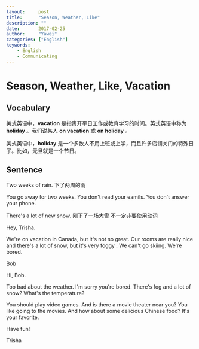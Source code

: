 ```yaml
---
layout:		post
title:		"Season, Weather, Like"
description: ""
date:		2017-02-25
author:		"Yawei"
categories: ["English"]
keywords:
    - English
    - Communicating
---
```

# Season, Weather, Like, Vacation

## Vocabulary

美式英语中，**vacation** 是指离开平日工作或教育学习的时间。英式英语中称为  **holiday** 。我们说某人 **on vacation** 或  **on holiday** 。

美式英语中，**holiday** 是一个多数人不用上班或上学，而且许多店铺关门的特殊日子。比如，元旦就是一个节日。



## Sentence

Two weeks of rain. 下了两周的雨

You go away for two weeks. You don't read your eamils. You don't answer your phone.

There's a lot of new snow. 刚下了一场大雪  不一定非要使用动词


Hey, Trisha.

We're on vacation in Canada, but it's not so great. Our rooms are really nice and there's a lot of snow, but it's very foggy . We can't go skiing. We're bored.


Bob

Hi, Bob.

Too bad about the weather. I'm sorry you're bored. There's fog and a lot of snow? What's the temperature?

You should play video games. And is there a movie theater near you? You like going to the movies. And how about some delicious Chinese food? It's your favorite.

Have fun!

Trisha
